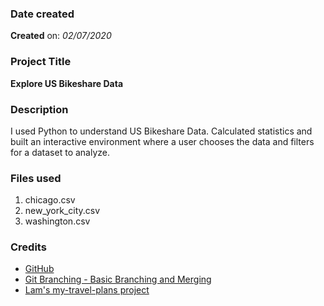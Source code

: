 ### Date created
**Created** on: *02/07/2020*

### Project Title
**Explore US Bikeshare Data**

### Description
I used Python to understand US Bikeshare Data.
Calculated statistics and built an interactive environment where a user chooses the data and filters for a dataset to analyze.

### Files used
1. chicago.csv
1. new_york_city.csv
1. washington.csv

### Credits
* [GitHub](http://github.com)
* [Git Branching - Basic Branching and Merging](https://git-scm.com/book/en/v2/Git-Branching-Basic-Branching-and-Merging)
* [Lam's my-travel-plans project](https://github.com/udacity/course-collaboration-travel-plans)
